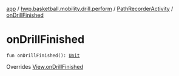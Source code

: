 [app](../../index.md) / [hwp.basketball.mobility.drill.perform](../index.md) / [PathRecorderActivity](index.md) / [onDrillFinished](.)

# onDrillFinished

`fun onDrillFinished(): `[`Unit`](https://kotlinlang.org/api/latest/jvm/stdlib/kotlin/-unit/index.html)

Overrides [View.onDrillFinished](../-path-recorder-activity-contract/-view/on-drill-finished.md)

